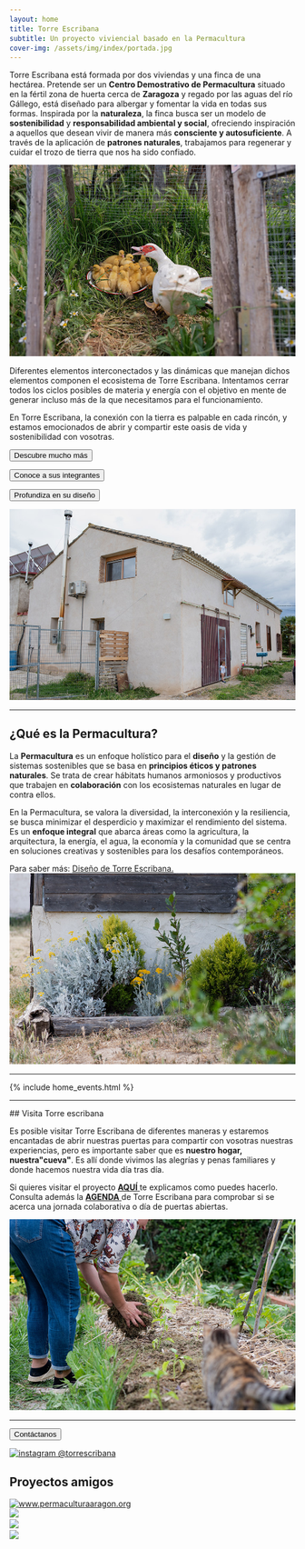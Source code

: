 ```yaml
---
layout: home
title: Torre Escribana
subtitle: Un proyecto viviencial basado en la Permacultura
cover-img: /assets/img/index/portada.jpg 
---
```


<link rel="icon" href="..\assets\img\favicon.png" type="image/x-icon">

Torre Escribana está formada por dos viviendas y una finca de una hectárea. Pretende ser un **Centro Demostrativo de Permacultura** situado en la fértil zona de huerta cerca de **Zaragoza** y regado por las aguas del río Gállego, está diseñado para albergar y fomentar la vida en todas sus formas. Inspirada por la **naturaleza**, la finca busca ser un modelo de **sostenibilidad** y **responsabilidad ambiental y social**, ofreciendo inspiración a aquellos que desean vivir de manera más **consciente y autosuficiente**. A través de la aplicación de **patrones naturales**, trabajamos para regenerar y cuidar el trozo de tierra que nos ha sido confiado.

![](assets\img\proyecto\nuevas\DSC_7585.jpg)

Diferentes elementos interconectados y las dinámicas que manejan dichos elementos componen el ecosistema de Torre Escribana. Intentamos cerrar todos los ciclos posibles de materia y energía con el objetivo en mente de generar incluso más de la que necesitamos para el funcionamiento. 

En Torre Escribana, la conexión con la tierra es palpable en cada rincón, y estamos emocionados de abrir y compartir este oasis de vida y sostenibilidad con vosotras.



<a href="{{ '/proyecto ' | absolute_url  }}" ><button class="letralogo">Descubre mucho más</button>   </a>

<a href="{{ '/nosotras ' | absolute_url  }}" ><button class="letralogo">Conoce a sus integrantes</button>   </a>

<a href="{{ '/diseno ' | absolute_url  }}" ><button class="letralogo">Profundiza en su diseño</button>   </a>


![](assets\img\proyecto\nuevas\DSC_7668.jpg)

<hr>

## ¿Qué es la Permacultura?

La **Permacultura** es un enfoque holístico para el **diseño** y la gestión de sistemas sostenibles que se basa en **principios éticos y patrones naturales**. Se trata de crear hábitats humanos armoniosos y productivos que trabajen en **colaboración** con los ecosistemas naturales en lugar de contra ellos.

En la Permacultura, se valora la diversidad, la interconexión y la resiliencia, se busca minimizar el desperdicio y maximizar el rendimiento del sistema. Es un **enfoque integral** que abarca áreas como la agricultura, la arquitectura, la energía, el agua, la economía y la comunidad que se centra en soluciones creativas y sostenibles para los desafíos contemporáneos.

Para saber más: <a href="{{ '/diseno ' | absolute_url  }}" class="button" type="button" target="_blank">Diseño de <span class="letralogo"> Torre Escribana. </span>
  </a>
![](assets\img\proyecto\nuevas\JJG_2332.jpg)


<hr> 
{% include home_events.html %}


<!-- {% include home_posts.html %} -->
<br>
<hr> 
## Visita Torre escribana

Es posible visitar Torre Escribana de diferentes maneras y estaremos encantadas de abrir nuestras puertas para compartir con vosotras nuestras experiencias, pero es importante saber que es **nuestro hogar, nuestra"cueva"**. Es allí donde vivimos las alegrías y penas familiares y donde hacemos nuestra vida día tras día.

Si quieres visitar el proyecto <a href="{{ '/visitas ' | absolute_url  }}"><strong>AQUÍ</strong>
</a> te explicamos como puedes hacerlo. Consulta además la <a href="{{ '/agenda ' | absolute_url  }}"><strong>AGENDA</strong>
</a> de Torre Escribana para comprobar si se acerca una jornada colaborativa o día de puertas abiertas.

![](assets\img\proyecto\nuevas\JJG_2591.jpg)
<hr> 

<a href="{{ '/contacto ' | absolute_url  }}" ><button> <span class="letralogo"> Contáctanos</span></button>   </a>

<div class="centrado">

  <a href="https://www.instagram.com/torrescribana/" target=_blank>  
    <img 
      src="{{ '/assets/img/insta.png' | absolute_url  }}" alt="instagram @torrescribana"
       />  
           
   </a>
</div>




## Proyectos amigos
<div class="centrado">
  <div class="zoom-basico">
    <a href="http://www.permaculturaaragon.org/" target=_blank>  
      <img class="img2"
        src="{{ '/assets/img/links/permacultura-aragon-logo.png' | absolute_url  }}" alt="www.permaculturaaragon.org"/> 
    </a>
  </div>


  <div class="zoom-basico">
    <a href="https://www.coopernat.com/" target=_blank>  
      <img class="img2"
        src="{{ '/assets/img/links/coopernat.png' | absolute_url  }}"  />      
      </a>
  </div>

   <div class="zoom-basico">
    <a href="https://www.instagram.com/pernatura/?hl=es" target=_blank>  
      <img class="img2"
        src="{{ '/assets/img/links/pernatura.png' | absolute_url  }}"  />      
      </a>
  </div>

   <div class="zoom-basico">
    <a href="https://academiapermaculturaibera.org/" target=_blank>  
      <img class="img2"
        src="{{ '/assets/img/links/academia.jpg' | absolute_url  }}"  />      
      </a>
  </div>

  

</div>




